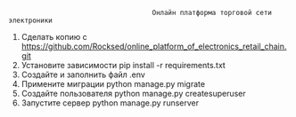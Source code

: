                                         Онлайн платформа торговой сети электроники
1) Сделать копию с https://github.com/Rocksed/online_platform_of_electronics_retail_chain.git
2) Установите зависимости pip install -r requirements.txt
3) Создайте и заполнить файл .env
4) Примените миграции python manage.py migrate
5) Создайте пользователя python manage.py createsuperuser
6) Запустите сервер python manage.py runserver




